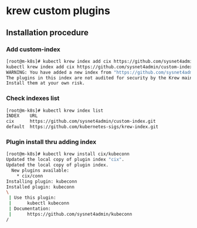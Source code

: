 # krew custom plugins

## Installation procedure 

### Add custom-index
```sh
[root@m-k8s]# kubectl krew index add cix https://github.com/sysnet4admin/custom-index.git
kubectl krew index add cix https://github.com/sysnet4admin/custom-index.git
WARNING: You have added a new index from "https://github.com/sysnet4admin/custom-index.git"
The plugins in this index are not audited for security by the Krew maintainers.
Install them at your own risk.
```

### Check indexes list 
```sh
[root@m-k8s]# kubectl krew index list 
INDEX    URL
cix      https://github.com/sysnet4admin/custom-index.git
default  https://github.com/kubernetes-sigs/krew-index.git
```

### Plugin install thru adding index 
```sh
[root@m-k8s]# kubectl krew install cix/kubeconn
Updated the local copy of plugin index "cix".
Updated the local copy of plugin index.
  New plugins available:
    * cix/conn
Installing plugin: kubeconn
Installed plugin: kubeconn
\
 | Use this plugin:
 |      kubectl kubeconn
 | Documentation:
 |      https://github.com/sysnet4admin/kubeconn
/
```

